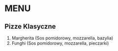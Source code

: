 # MENU

## Pizze Klasyczne

1.  Margherita  (Sos pomidorowy, mozzarella, bazylia)
2.  Funghi (Sos pomidorowy, mozzarella, pieczarki)
